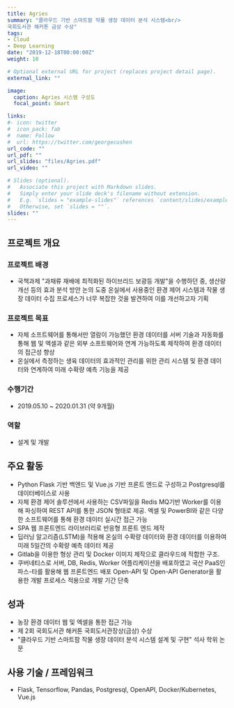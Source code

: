 ```yaml
---
title: Agries
summary: "클라우드 기반 스마트팜 작물 생장 데이터 분석 시스템<br/>
국회도서관 해커톤 금상 수상"
tags:
- Cloud
- Deep Learning
date: "2019-12-18T00:00:00Z"
weight: 10

# Optional external URL for project (replaces project detail page).
external_link: ""

image:
  caption: Agries 시스템 구성도
  focal_point: Smart

links:
#- icon: twitter
#  icon_pack: fab
#  name: Follow
#  url: https://twitter.com/georgecushen
url_code: ""
url_pdf: ""
url_slides: "files/Agries.pdf"
url_video: ""

# Slides (optional).
#   Associate this project with Markdown slides.
#   Simply enter your slide deck's filename without extension.
#   E.g. `slides = "example-slides"` references `content/slides/example-slides.md`.
#   Otherwise, set `slides = ""`.
slides: ""
---
```


## 프로젝트 개요
### 프로젝트 배경
* 국책과제 "과채류 재배에 최적화된 하이브리드 보광등 개발"을 수행하던 중, 생산량 개선 등의 효과 분석 방안 논의 도중 온실에서 사용중인 환경 제어 시스템과 작물 생장 데이터 수집 프로세스가 너무 복잡한 것을 발견하여 이를 개선하고자 기획

### 프로젝트 목표
* 자체 소프트웨어를 통해서만 열람이 가능했던 환경 데이터를 서버 기술과 자동화를 통해 웹 및 엑셀과 같은 외부 소프트웨어와 연계 가능하도록 제작하여 환경 데이터의 접근성 향상
* 온실에서 측정하는 생육 데이터의 효과적인 관리를 위한 관리 시스템 및 환경 데이터와 연계하여 미래 수확량 예측 기능을 제공

### 수행기간
* 2019.05.10 ~ 2020.01.31 (약 9개월)

### 역할
* 설계 및 개발

## 주요 활동
* Python Flask 기반 백엔드 및 Vue.js 기반 프론트 엔드로 구성하고 Postgresql를 데이터베이스로 사용
* 자체 환경 제어 솔루션에서 사용하는 CSV파일을 Redis MQ기반 Worker를 이용해 파싱하여 REST API를 통한 JSON 형태로 제공. 엑셀 및 PowerBI와 같은 다양한 소프트웨어를 통해 환경 데이터 실시간 접근 가능
* SPA 웹 프론트엔드 라이브러리로 반응형 프론트 엔드 제작
* 딥러닝 알고리즘(LSTM)을 적용해 온실의 수확량 데이터와 환경 데이터를 이용하여 미래 5일간의 수확량 예측 데이터 제공
* Gitlab을 이용한 형상 관리 및 Docker 이미지 제작으로 클라우드에 적합한 구조.
* 쿠버네티스로 서버, DB, Redis, Worker 어플리케이션을 배포하였고 국산 PaaS인 파스-타를 활용해 웹 프론트엔드 배포
Open-API 및 Open-API Generator을 활용한 개발 프로세스 적용으로 개발 기간 단축

## 성과
* 농장 환경 데이터 웹 및 엑셀을 통한 접근 가능
* 제 2회 국회도서관 해커톤 국회도서관장상(금상) 수상
* "클라우드 기반 스마트팜 작물 생장 데이터 분석 시스템 설계 및 구현" 석사 학위 논문

## 사용 기술 / 프레임워크
* Flask, Tensorflow, Pandas, Postgresql, OpenAPI, Docker/Kubernetes, Vue.js
